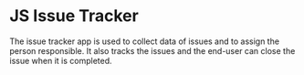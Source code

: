 # JS Issue Tracker

The issue tracker app is used to collect data of issues and to assign the person responsible. It also tracks the issues and the end-user can close the issue when it is completed.
